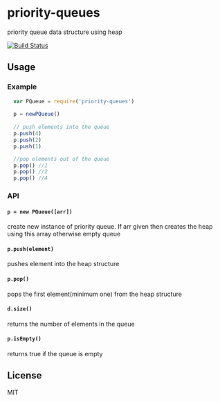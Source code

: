 # priority-queues

priority queue data structure using heap

[![Build Status](https://travis-ci.org/incessantmeraki/priority-queues.svg?branch=master)](https://travis-ci.org/incessantmeraki/priority-queues)

## Usage

### Example

```js
  var PQueue = require('priority-queues')
  
  p = newPQueue()
  
  // push elements into the queue
  p.push(4)
  p.push(2)
  p.push(1)

  //pop elements out of the queue
  p.pop() //1
  p.pop() //2
  p.pop() //4
```

### API

#### `p = new PQueue([arr])`
create new instance of priority queue. If arr given then creates the heap using this array otherwise empty queue

#### `p.push(element)`
pushes element into the heap structure

#### `p.pop()`
pops the first element(minimum one) from the heap structure

#### `d.size()`
returns the number of elements in the queue

#### `p.isEmpty()`
returns true if the queue is empty

## License

MIT
